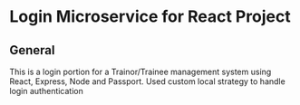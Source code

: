 # Login Microservice for React Project

## General
This is a login portion for a Trainor/Trainee management system using React, Express, Node and Passport.
Used custom local strategy to handle login authentication